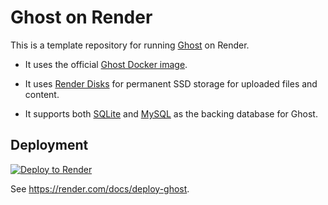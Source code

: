 # Ghost on Render

This is a template repository for running [Ghost](https://ghost.org) on Render.

* It uses the official [Ghost Docker image](https://hub.docker.com/_/ghost).

* It uses [Render Disks](https://render.com/docs/disks) for permanent SSD storage for uploaded files and content.

* It supports both [SQLite](https://www.sqlite.org/index.html) and [MySQL](https://render.com/docs/deploy-mysql) as the backing database for Ghost.

## Deployment

[![Deploy to Render](https://render.com/images/deploy-to-render-button.svg)](https://render.com/deploy?repo=https://github.com/danieldocki/render-ghost-example)

See https://render.com/docs/deploy-ghost.
